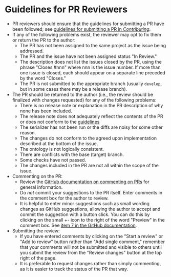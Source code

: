 # Guidelines for PR Reviewers

- PR reviewers should ensure that the guidelines for submitting a PR have been followed; see [guidelines for submitting a PR in _Contributing_](./Contributing.md#submitting-a-pull-request-pr).
- If any of the following problems exist, the reviewer may opt to fix them or return the PR to the author:
  - The PR has not been assigned to the same project as the issue being addressed.
  - The PR and the issue have not been assigned status "In Review."
  - The description does not list the issues closed by the PR, using the phrase "Closes #nnn" where nnn is the issue number. If more than one issue is closed, each should appear on a separate line preceded by the word "Closes."
  - The PR is not submitted to the appropriate branch (usually `develop`, but in some cases there may be a release branch).
- The PR should be returned to the author (i.e., the review should be finalized with changes requested) for any of the following problems:
  - There is no release note or explanation in the PR description of why none has been included.
  - The release note does not adequately reflect the contents of the PR or does not conform to the [guidelines](./Contributing.md#release-notes)
  - The serializer has not been run or the diffs are noisy for some other reason.
  - The changes do not conform to the agreed upon implementation described at the bottom of the issue.
  - The ontology is not logically consistent.
  - There are conflicts with the base (target) branch.
  - Some checks have not passed.
  - The changes included in the PR are not all within the scope of the issue.
- Commenting on the PR:
  - Review the [GitHub documentation on commenting on PRs](https://docs.github.com/en/pull-requests/collaborating-with-pull-requests/reviewing-changes-in-pull-requests/commenting-on-a-pull-request) for general information.
  - Do _not_ commit your suggestions to the PR itself. Enter comments in the comment box for the author to review.
  - It is helpful to enter minor suggestions such as small wording changes as GitHub suggestions, allowing the author to accept and commit the suggestion with a button click. You can do this by clicking on the small +- icon to the right of the word "Preview" in the comment box. See [item 7 in the GitHub documentation](https://docs.github.com/en/pull-requests/collaborating-with-pull-requests/reviewing-changes-in-pull-requests/commenting-on-a-pull-request#adding-comments-to-a-pull-request).
- Submitting the review:
  - If you have entered comments by clicking on the "Start a review" or "Add to review" button rather than "Add single comment," remember that your comments will not be submitted and visible to others until you submit the review from the "Review changes" button at the top right of the page.
  - It is preferable to request changes rather than simply commenting, as it is easier to track the status of the PR that way.

